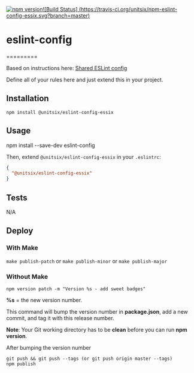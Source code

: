 [![npm version](https://badge.fury.io/js/%40unitsix%2Feslint-config-essix.svg)](https://badge.fury.io/js/%40unitsix%2Feslint-config-essix)[![Build Status] (https://travis-ci.org/unitsix/npm-eslint-config-essix.svg?branch=master)](https://travis-ci.org/unitsix/npm-eslint-config-essix)

# eslint-config
=========

Based on instructions here: [Shared ESLint config](http://eslint.org/docs/developer-guide/shareable-configs)

Define all of your rules here and just extend this in your project.

## Installation

  `npm install @unitsix/eslint-config-essix`

## Usage

npm install --save-dev eslint-config

Then, extend `@unitsix/eslint-config-essix` in your `.eslintrc`:

```json
{
  "@unitsix/eslint-config-essix"
}
```

## Tests

  N/A

## Deploy

### With Make

  `make publish-patch`
  or
  `make publish-minor`
  or
  `make publish-major`

### Without Make

```
npm version patch -m "Version %s - add sweet badges"
```

**%s** = the new version number.

This command will bump the version number in **package.json**, add a new commit, and tag it with this release number.

**Note**: Your Git working directory has to be **clean** before you can run **npm version**.

After bumping the version number

```
git push && git push --tags (or git push origin master --tags)
npm publish
```
